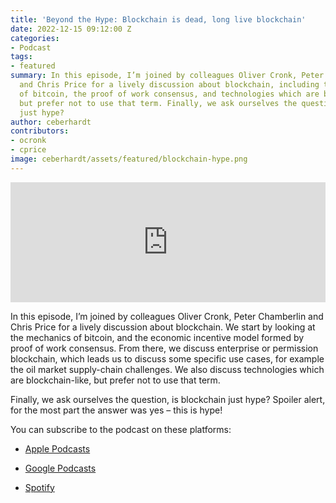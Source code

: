 ```yaml
---
title: 'Beyond the Hype: Blockchain is dead, long live blockchain'
date: 2022-12-15 09:12:00 Z
categories:
- Podcast
tags:
- featured
summary: In this episode, I’m joined by colleagues Oliver Cronk, Peter Chamberlin
  and Chris Price for a lively discussion about blockchain, including the mechanics
  of bitcoin, the proof of work consensus, and technologies which are blockchain-like,
  but prefer not to use that term. Finally, we ask ourselves the question, is blockchain
  just hype?
author: ceberhardt
contributors:
- ocronk
- cprice
image: ceberhardt/assets/featured/blockchain-hype.png
---
```


<iframe title="Embed Player" src="https://play.libsyn.com/embed/episode/id/25313580/height/192/theme/modern/size/large/thumbnail/yes/custom-color/ffffff/time-start/00:00:00/playlist-height/200/direction/backward/download/yes" height="192" width="100%" scrolling="no" allowfullscreen="" webkitallowfullscreen="true" mozallowfullscreen="true" oallowfullscreen="true" msallowfullscreen="true" style="border: none;"></iframe>

In this episode, I’m joined by colleagues Oliver Cronk, Peter Chamberlin and Chris Price for a lively discussion about blockchain. We start by looking at the mechanics of bitcoin, and the economic incentive model formed by proof of work consensus. From there, we discuss enterprise or permission blockchain, which leads us to discuss some specific use cases, for example the oil market supply-chain challenges. We also discuss technologies which are blockchain-like, but prefer not to use that term.

Finally, we ask ourselves the question, is blockchain just hype? Spoiler alert, for the most part the answer was yes – this is hype!

You can subscribe to the podcast on these platforms:

* [Apple Podcasts](https://podcasts.apple.com/dk/podcast/beyond-the-hype/id1612265563)

* [Google Podcasts](https://podcasts.google.com/feed/aHR0cHM6Ly9mZWVkcy5saWJzeW4uY29tLzM5NTE1MC9yc3M?sa=X&ved=0CAMQ4aUDahcKEwjAxKuhz_v7AhUAAAAAHQAAAAAQAQ)

* [Spotify](https://open.spotify.com/show/2BlwBJ7JoxYpxU4GBmuR4x)